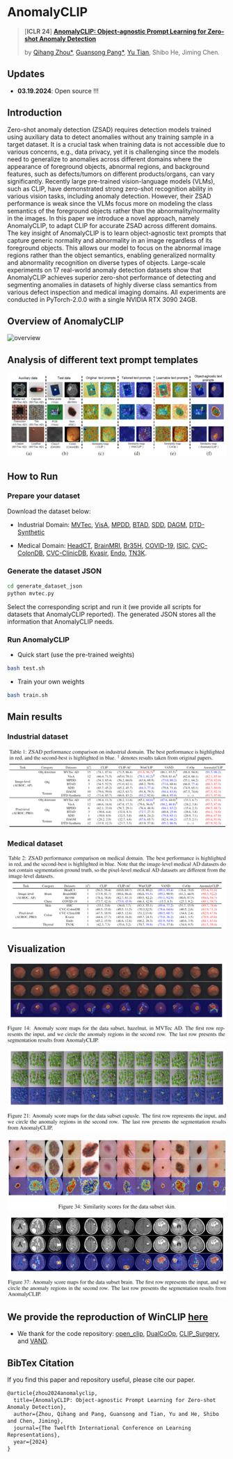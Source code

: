 # AnomalyCLIP 
> [**ICLR 24**] [**AnomalyCLIP: Object-agnostic Prompt Learning for Zero-shot Anomaly Detection**](https://arxiv.org/pdf/2310.18961.pdf)
>
> by [Qihang Zhou*](https://shiminxst.github.io/index.html), [Guansong Pang*](https://www.guansongpang.com/),  [Yu Tian](https://yutianyt.com/), Shibo He, Jiming Chen.


## Updates

- **03.19.2024**: Open source !!!

## Introduction 
Zero-shot anomaly detection (ZSAD) requires detection models trained using auxiliary data to detect anomalies without any training sample in a target dataset. It is a crucial task when training data is not accessible due to various concerns, e.g., data privacy, yet it is challenging since the models need to generalize to anomalies across different domains where the appearance of foreground objects, abnormal regions, and background features, such as defects/tumors on different products/organs, can vary significantly. Recently large pre-trained vision-language models (VLMs), such as CLIP,
have demonstrated strong zero-shot recognition ability in various vision tasks, including anomaly detection. However, their ZSAD performance is weak since the VLMs focus more on modeling the class semantics of the foreground objects rather than the abnormality/normality in the images.
In this paper we introduce a novel approach, namely AnomalyCLIP, to adapt CLIP for accurate ZSAD across different domains. The key insight of AnomalyCLIP is to learn object-agnostic text prompts that capture generic normality and abnormality in an image regardless of its foreground objects. This allows our model to focus on the abnormal image regions rather than the object semantics, enabling generalized normality and abnormality recognition on diverse types of objects. Large-scale experiments on 17 real-world anomaly detection datasets show that AnomalyCLIP achieves superior zero-shot performance of detecting and segmenting anomalies in datasets of highly diverse class semantics from various defect inspection and medical imaging domains. All experiments are conducted in PyTorch-2.0.0 with a single NVIDIA RTX 3090 24GB. 

## Overview of AnomalyCLIP
![overview](https://github.com/zqhang/AnomalyCLIP/assets/19222962/4ec3e5fc-9570-41f7-8067-6e7a515841be)


## Analysis of different text prompt templates
![analysis](./assets/analysis.png) 


## How to Run
### Prepare your dataset
Download the dataset below:

* Industrial Domain:
[MVTec](https://www.mvtec.com/company/research/datasets/mvtec-ad), [VisA](https://github.com/amazon-science/spot-diff), [MPDD](https://github.com/stepanje/MPDD), [BTAD](http://avires.dimi.uniud.it/papers/btad/btad.zip), [SDD](https://www.vicos.si/resources/kolektorsdd/), [DAGM](https://www.kaggle.com/datasets/mhskjelvareid/dagm-2007-competition-dataset-optical-inspection), [DTD-Synthetic](https://drive.google.com/drive/folders/10OyPzvI3H6llCZBxKxFlKWt1Pw1tkMK1)

* Medical Domain:
[HeadCT](https://www.kaggle.com/datasets/felipekitamura/head-ct-hemorrhage), [BrainMRI](https://www.kaggle.com/datasets/navoneel/brain-mri-images-for-brain-tumor-detection), [Br35H](https://www.kaggle.com/datasets/ahmedhamada0/brain-tumor-detection), [COVID-19](https://www.kaggle.com/datasets/tawsifurrahman/covid19-radiography-database), [ISIC](https://isic-challenge-data.s3.amazonaws.com/2016/ISBI2016_ISIC_Part1_Test_Data.zip), [CVC-ColonDB](https://figshare.com/articles/figure/Polyp_DataSet_zip/21221579), [CVC-ClinicDB](https://figshare.com/articles/figure/Polyp_DataSet_zip/21221579), [Kvasir](https://figshare.com/articles/figure/Polyp_DataSet_zip/21221579), [Endo](https://drive.google.com/file/d/1LNpLkv5ZlEUzr_RPN5rdOHaqk0SkZa3m/view), [TN3K](https://github.com/haifangong/TRFE-Net-for-thyroid-nodule-segmentation?tab=readme-ov-file).

### Generate the dataset JSON
```bash
cd generate_dataset_json
python mvtec.py
```
Select the corresponding script and run it (we provide all scripts for datasets that AnomalyCLIP reported). The generated JSON stores all the information that AnomalyCLIP needs.

### Run AnomalyCLIP
* Quick start (use the pre-trained weights)
```bash
bash test.sh
```
  
* Train your own weights
```bash
bash train.sh
```


## Main results

### Industrial dataset
![industrial](./assets/Industrial.png) 


### Medical dataset
![medical](./assets/medical.png) 


## Visualization

![hazelnut](./assets/hazelnut.png) 

![capusle](./assets/capusle.png) 

![skin](./assets/skin.png) 

![brain](./assets/brain.png) 


## We provide the reproduction of WinCLIP [here](https://github.com/zqhang/WinCLIP-pytorch)


* We thank for the code repository: [open_clip](https://github.com/mlfoundations/open_clip), [DualCoOp](https://github.com/sunxm2357/DualCoOp), [CLIP_Surgery](https://github.com/xmed-lab/CLIP_Surgery), and [VAND](https://github.com/ByChelsea/VAND-APRIL-GAN/tree/master).

## BibTex Citation

If you find this paper and repository useful, please cite our paper.

```
@article{zhou2024anomalyclip,
  title={AnomalyCLIP: Object-agnostic Prompt Learning for Zero-shot Anomaly Detection},
  author={Zhou, Qihang and Pang, Guansong and Tian, Yu and He, Shibo and Chen, Jiming},
  journal={The Twelfth International Conference on Learning Representations},
  year={2024}
}
```
